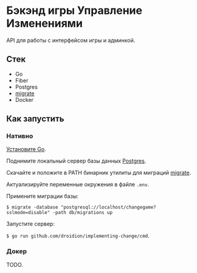 # Бэкэнд игры Управление Изменениями

API для работы с интерфейсом игры и админкой.

## Стек

- Go
- Fiber
- Postgres
- [migrate](https://github.com/golang-migrate/migrate)
- Docker

## Как запустить

### Нативно

[Установите Go](https://golang.org/doc/install).

Поднимите локальный сервер базы данных [Postgres](https://www.postgresql.org/download/).

Скачайте и положите в PATH бинарник утилиты для миграций [migrate](https://github.com/golang-migrate/migrate).

Актуализируйте переменные окружения в файле `.env`.

Примените миграции базы:

`$ migrate -database "postgresql://localhost/changegame?sslmode=disable" -path db/migrations up`

Запустите сервер:

`$ go run github.com/droidion/implementing-change/cmd`.

### Докер

TODO.